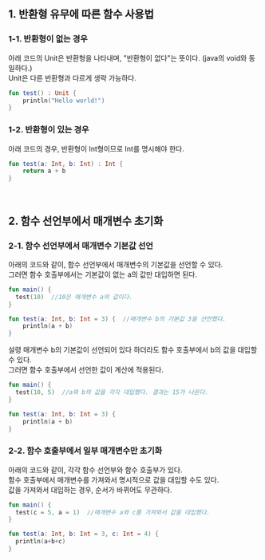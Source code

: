 ## 1. 반환형 유무에 따른 함수 사용법


### 1-1. 반환형이 없는 경우


아래 코드의 Unit은 반환형을 나타내며, "반환형이 없다"는 뜻이다. (java의 void와 동일하다.) <br>
Unit은 다른 반환형과 다르게 생략 가능하다.

```kotlin
fun test() : Unit {
	println("Hello world!")
}
```


### 1-2. 반환형이 있는 경우


아래 코드의 경우, 반환형이 Int형이므로 Int를 명시해야 한다.

```kotlin
fun test(a: Int, b: Int) : Int {
	return a + b
}
```
<br>

## 2. 함수 선언부에서 매개변수 초기화


### 2-1. 함수 선언부에서 매개변수 기본값 선언


아래의 코드와 같이, 함수 선언부에서 매개변수의 기본값을 선언할 수 있다. <br>
그러면 함수 호출부에서는 기본값이 없는 a의 값만 대입하면 된다.

```kotlin
fun main() {
  test(10)  //10은 매개변수 a의 값이다.
}

fun test(a: Int, b: Int = 3) {  //매개변수 b의 기본값 3을 선언했다.
	println(a + b)
}
```

설령 매개변수 b의 기본값이 선언되어 있다 하더라도 함수 호출부에서 b의 값을 대입할 수 있다. <br>
그러면 함수 호출부에서 선언한 값이 계산에 적용된다.

```kotlin
fun main() {
  test(10, 5)  //a와 b의 값을 각각 대입했다. 결과는 15가 나온다.
}

fun test(a: Int, b: Int = 3) {  
	println(a + b)
}
```

### 2-2. 함수 호출부에서 일부 매개변수만 초기화


아래의 코드와 같이, 각각 함수 선언부와 함수 호출부가 있다. <br>
함수 호출부에서 매개변수를 가져와서 명시적으로 값을 대입할 수도 있다. <br>
값을 가져와서 대입하는 경우, 순서가 바뀌어도 무관하다.

```kotlin
fun main() {
  test(c = 5, a = 1)  //매개변수 a와 c를 가져와서 값을 대입했다.
}

fun test(a: Int, b: Int = 3, c: Int = 4) {
  println(a+b+c)
}
```
